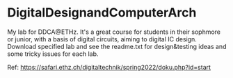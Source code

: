 # DigitalDesignandComputerArch
My lab for DDCA@ETHz. 
It's a great course for students in their sophmore or junior, with a basis of digital circuits, aiming to digital IC design.  
Download specified lab and see the readme.txt for design&testing ideas and some tricky issues for each lab. 

Ref: https://safari.ethz.ch/digitaltechnik/spring2022/doku.php?id=start
